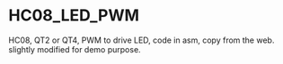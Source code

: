 # HC08_LED_PWM
HC08, QT2 or QT4, PWM to drive LED, code in asm, copy from the web.  slightly modified for demo purpose.
